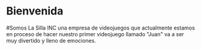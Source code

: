 # Bienvenida

#Somos La Silla INC una empresa de videojuegos que actualmente estamos en proceso de hacer nuestro primer videojuego llamado "Juan" va a ser muy divertido y lleno de emociones.
